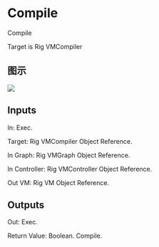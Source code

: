 # Compile

Compile

Target is Rig VMCompiler

## 图示

![]($-20221218-19005692.png)

## Inputs

In: Exec.

Target: Rig VMCompiler Object Reference.

In Graph: Rig VMGraph Object Reference.

In Controller: Rig VMController Object Reference.

Out VM: Rig VM Object Reference.  

## Outputs

Out: Exec.

Return Value: Boolean. Compile.

